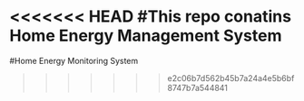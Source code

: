 <<<<<<< HEAD
#This repo conatins Home Energy Management System
=======
#Home Energy Monitoring System
>>>>>>> e2c06b7d562b45b7a24a4e5b6bf8747b7a544841
